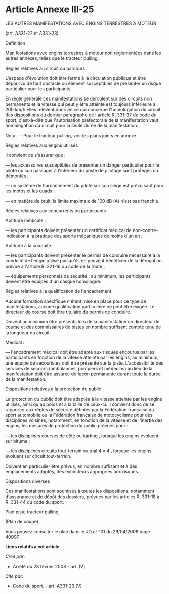 # Article Annexe III-25

LES AUTRES MANIFESTATIONS AVEC ENGINS TERRESTRES À MOTEUR

(art. A331-22 et A331-23)

Définition

Manifestations avec engins terrestres à moteur non réglementées dans les autres annexes, telles que le tracteur pulling.

Règles relatives au circuit ou parcours

L'espace d'évolution doit être fermé à la circulation publique et être dépourvu de tout obstacle ou élément susceptibles de
présenter un risque particulier pour les participants.

En règle générale ces manifestations se déroulent sur des circuits non permanents et la vitesse qui peut y être atteinte est
toujours inférieure à 200 km/h Elles relèvent donc en ce qui concerne l'homologation du circuit des dispositions du dernier
paragraphe de l'article R. 331-37 du code du sport, c'est-à-dire que l'autorisation préfectorale de la manifestation vaut
homologation du circuit pour la seule durée de la manifestation.

Nota. ― Pour le tracteur pulling, voir les plans joints en annexe.

Règles relatives aux engins utilisés

Il convient de s'assurer que :

― les accessoires susceptibles de présenter un danger particulier pour le pilote ou son passager à l'intérieur du poste de
pilotage sont protégés ou démontés ;

― un système de harnachement du pilote sur son siège est prévu sauf pour les motos et les quads ;

― en matière de bruit, la limite maximale de 100 dB (A) n'est pas franchie.

Règles relatives aux concurrents ou participants

Aptitude médicale :

― les participants doivent présenter un certificat médical de non-contre-indication à la pratique des sports mécaniques de
moins d'un an ;

Aptitude à la conduite :

― les participants doivent présenter le permis de conduire nécessaire à la conduite de l'engin utilisé puisqu'ils ne peuvent
bénéficier de la dérogation prévue à l'article R. 221-16 du code de la route ;

― équipements personnels de sécurité : au minimum, les participants doivent être équipés d'un casque homologué.

Règles relatives à la qualification de l'encadrement

Aucune formation spécifique n'étant mise en place pour ce type de manifestations, aucune qualification particulière ne peut
être exigée. Le directeur de course doit être titulaire du permis de conduire.

Doivent au minimum être présents lors de la manifestation un directeur de course et des commissaires de pistes en nombre
suffisant compte tenu de la longueur du circuit.

Médical :

― l'encadrement médical doit être adapté aux risques encourus par les participants en fonction de la vitesse atteinte par les
engins, au minimum, une équipe de secouristes doit être présente sur la piste. L'accessibilité des services de secours
(ambulances, pompiers et médecins) au lieu de la manifestation doit être assurée de façon permanente durant toute la durée de
la manifestation.

Dispositions relatives à la protection du public

La protection du public doit être adaptée à la vitesse atteinte par les engins utilisés, ainsi qu'au poids et à la taille de
ceux-ci. Il convient donc de se rapporter aux règles de sécurité définies par la Fédération française du sport automobile ou
la Fédération française de motocyclisme pour des disciplines voisines, notamment, en fonction de la vitesse et de l'inertie
des engins, les mesures de protection du public prévues pour :

― les disciplines courses de côte ou karting , lorsque les engins évoluent sur bitume ;

― les disciplines circuits tout-terrain ou trial 4 × 4 , lorsque les engins évoluent sur circuit tout-terrain.

Doivent en particulier être prévus, en nombre suffisant et à des emplacements adaptés, des extincteurs appropriés aux
risques.

Dispositions diverses

Ces manifestations sont soumises à toutes les dispositions, notamment d'assurance et de dépôt des dossiers, prévues par les
articles R. 331-18 à R. 331-44 du code du sport.

Plan piste tracteur pulling

(Plan de coupe)

Vous pouvez consulter le plan dans le JO n° 101 du 29/04/2008 page 40097.

**Liens relatifs à cet article**

_Créé par_:

  - Arrêté du 28 février 2008 - art. (V)

_Cité par_:

  - Code du sport. - art. A331-23 (V)
